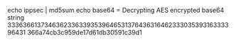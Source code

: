 
echo ippsec | md5sum
echo base64
= Decrypting AES encrypted base64 string
3336366137346362336339353964653137643631646233303539316333396431
366a74cb3c959de17d61db30591c39d1
